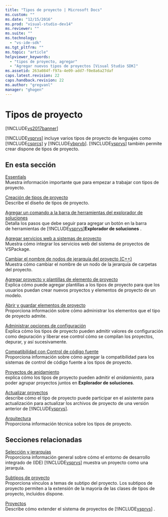 ```yaml
---
title: "Tipos de proyecto | Microsoft Docs"
ms.custom: ""
ms.date: "12/15/2016"
ms.prod: "visual-studio-dev14"
ms.reviewer: ""
ms.suite: ""
ms.technology: 
  - "vs-ide-sdk"
ms.tgt_pltfrm: ""
ms.topic: "article"
helpviewer_keywords: 
  - "tipos de proyecto, agregar"
  - "Agregar nuevos tipos de proyectos [Visual Studio SDK]"
ms.assetid: 263a084f-f97a-4e09-add7-f0e8a6a27daf
caps.latest.revision: 22
caps.handback.revision: 22
ms.author: "gregvanl"
manager: "ghogen"
---
```

# Tipos de proyecto
[!INCLUDE[vs2017banner](../../code-quality/includes/vs2017banner.md)]

[!INCLUDE[vsprvs](../../code-quality/includes/vsprvs_md.md)] incluye varios tipos de proyecto de lenguajes como [!INCLUDE[csprcs](../../data-tools/includes/csprcs_md.md)] y [!INCLUDE[vbprvb](../../code-quality/includes/vbprvb_md.md)].  [!INCLUDE[vsprvs](../../code-quality/includes/vsprvs_md.md)] también permite crear dispone de tipos de proyecto.  
  
## En esta sección  
 [Essentials](../../extensibility/internals/project-type-essentials.md)  
 Muestra información importante que para empezar a trabajar con tipos de proyecto.  
  
 [Creación de tipos de proyecto](../../extensibility/internals/creating-project-types.md)  
 Describe el diseño de tipos de proyecto.  
  
 [Agregar un comando a la barra de herramientas del explorador de soluciones](../../extensibility/adding-a-command-to-the-solution-explorer-toolbar.md)  
 Detalla los pasos que debe seguir para agregar un botón en la barra de herramientas de [!INCLUDE[vsprvs](../../code-quality/includes/vsprvs_md.md)]**Explorador de soluciones** .  
  
 [Agregar servicios web a sistemas de proyecto](../../misc/adding-web-services-to-project-systems.md)  
 Muestra cómo integrar los servicios web del sistema de proyectos de VSPackage.  
  
 [Cambiar el nombre de nodos de jerarquía del proyecto \(C\+\+\)](../../misc/renaming-project-hierarchy-nodes-cpp.md)  
 Muestra cómo cambiar el nombre de un nodo de la jerarquía de carpetas del proyecto.  
  
 [Agregar proyecto y plantillas de elemento de proyecto](../../extensibility/internals/adding-project-and-project-item-templates.md)  
 Explica cómo puede agregar plantillas a los tipos de proyecto para que los usuarios puedan crear nuevos proyectos y elementos de proyecto de un modelo.  
  
 [Abrir y guardar elementos de proyecto](../../extensibility/internals/opening-and-saving-project-items.md)  
 Proporciona información sobre cómo administrar los elementos que el tipo de proyecto admite.  
  
 [Administrar opciones de configuración](../../extensibility/internals/managing-configuration-options.md)  
 Explica cómo los tipos de proyecto pueden admitir valores de configuración como depuración y liberar ese control cómo se compilan los proyectos, depurar, y así sucesivamente.  
  
 [Compatibilidad con Control de código fuente](../../extensibility/internals/supporting-source-control.md)  
 Proporciona información sobre cómo agregar la compatibilidad para los sistemas de control de código fuente a los tipos de proyecto.  
  
 [Proyectos de anidamiento](../../extensibility/internals/nesting-projects.md)  
 explica cómo los tipos de proyecto pueden admitir el *anidamiento*, para poder agrupar proyectos juntos en **Explorador de soluciones**.  
  
 [Actualizar proyectos](../../extensibility/internals/upgrading-projects.md)  
 describe cómo el tipo de proyecto puede participar en el asistente para actualización para actualizar los archivos de proyecto de una versión anterior de [!INCLUDE[vsprvs](../../code-quality/includes/vsprvs_md.md)].  
  
 [Arquitectura](../../extensibility/internals/project-types-architecture.md)  
 Proporciona información técnica sobre los tipos de proyecto.  
  
## Secciones relacionadas  
 [Selección y jerarquías](../../extensibility/internals/hierarchies-and-selection.md)  
 Proporciona información general sobre cómo el entorno de desarrollo integrado de \(IDE\) [!INCLUDE[vsprvs](../../code-quality/includes/vsprvs_md.md)] muestra un proyecto como una jerarquía.  
  
 [Subtipos de proyecto](../../extensibility/internals/project-subtypes.md)  
 Proporciona vínculos a temas de subtipo del proyecto.  Los subtipos de proyecto permiten a la extensión de la mayoría de las clases de tipos de proyecto, incluidos dispone.  
  
 [Proyectos](../../extensibility/internals/projects.md)  
 Describe cómo extender el sistema de proyectos de [!INCLUDE[vsprvs](../../code-quality/includes/vsprvs_md.md)] .